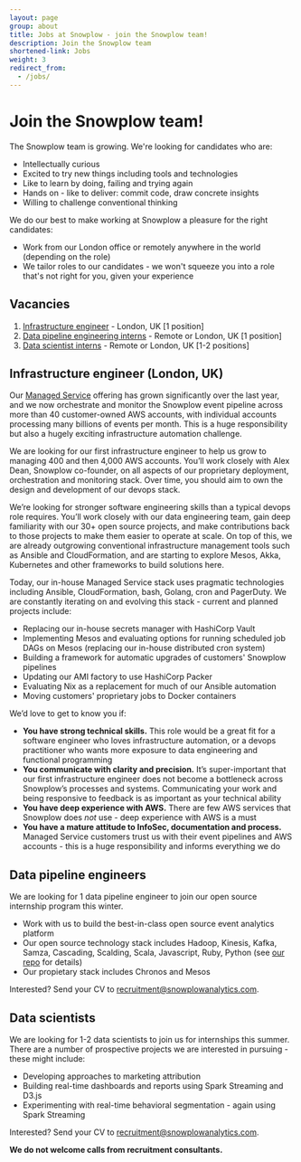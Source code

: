 ```yaml
---
layout: page
group: about
title: Jobs at Snowplow - join the Snowplow team!
description: Join the Snowplow team
shortened-link: Jobs
weight: 3
redirect_from:
  - /jobs/
---
```


# Join the Snowplow team!

The Snowplow team is growing. We're looking for candidates who are:

* Intellectually curious
* Excited to try new things including tools and technologies  
* Like to learn by doing, failing and trying again
* Hands on - like to deliver: commit code, draw concrete insights
* Willing to challenge conventional thinking

We do our best to make working at Snowplow a pleasure for the right candidates:

* Work from our London office or remotely anywhere in the world (depending on the role)
* We tailor roles to our candidates - we won't squeeze you into a role that's not right for you, given your experience

## Vacancies

1. [Infrastructure engineer](#infra-engineer) - London, UK [1 position]
2. [Data pipeline engineering interns](#data-pipeline-engineer) - Remote or London, UK [1 position]
3. [Data scientist interns](#business-analyst-data-scientist) - Remote or London, UK [1-2 positions]


<h2><a name="infra-engineer">Infrastructure engineer (London, UK)</a></h2>

Our [Managed Service](http://snowplowanalytics.com/get-started/) offering has grown significantly over the last year, and we now orchestrate and monitor the Snowplow event pipeline across more than 40 customer-owned AWS accounts, with individual accounts processing many billions of events per month. This is a huge responsibility but also a hugely exciting infrastructure automation challenge.

We are looking for our first infrastructure engineer to help us grow to managing 400 and then 4,000 AWS accounts. You’ll work closely with Alex Dean, Snowplow co-founder, on all aspects of our proprietary deployment, orchestration and monitoring stack. Over time, you should aim to own the design and development of our devops stack.

We’re looking for stronger software engineering skills than a typical devops role requires. You’ll work closely with our data engineering team, gain deep familiarity with our 30+ open source projects, and make contributions back to those projects to make them easier to operate at scale. On top of this, we are already outgrowing conventional infrastructure management tools such as Ansible and CloudFormation, and are starting to explore Mesos, Akka, Kubernetes and other frameworks to build solutions here.

Today, our in-house Managed Service stack uses pragmatic technologies including Ansible, CloudFormation, bash, Golang, cron and PagerDuty. We are constantly iterating on and evolving this stack - current and planned projects include:

* Replacing our in-house secrets manager with HashiCorp Vault
* Implementing Mesos and evaluating options for running scheduled job DAGs on Mesos (replacing our in-house distributed cron system)
* Building a framework for automatic upgrades of customers' Snowplow pipelines
* Updating our AMI factory to use HashiCorp Packer
* Evaluating Nix as a replacement for much of our Ansible automation
* Moving customers' proprietary jobs to Docker containers

We’d love to get to know you if:

* **You have strong technical skills.** This role would be a great fit for a software engineer who loves infrastructure automation, or a devops practitioner who wants more exposure to data engineering and functional programming
* **You communicate with clarity and precision.** It’s super-important that our first infrastructure engineer does not become a bottleneck across Snowplow’s processes and systems. Communicating your work and being responsive to feedback is as important as your technical ability
* **You have deep experience with AWS.** There are few AWS services that Snowplow does *not* use - deep experience with AWS is a must
* **You have a mature attitude to InfoSec, documentation and process.** Managed Service customers trust us with their event pipelines and AWS accounts - this is a huge responsibility and informs everything we do

<h2><a name="data-pipeline-engineer">Data pipeline engineers</a></h2>

We are looking for 1 data pipeline engineer to join our open source internship program this winter.

* Work with us to build the best-in-class open source event analytics platform
* Our open source technology stack includes Hadoop, Kinesis, Kafka, Samza, Cascading, Scalding, Scala, Javascript, Ruby, Python (see [our repo](https://github.com/snowplow) for details)
* Our propietary stack includes Chronos and Mesos

Interested? Send your CV to recruitment@snowplowanalytics.com.


<h2><a name="business-analyst-data-scientist">Data scientists</a></h2>

We are looking for 1-2 data scientists to join us for internships this summer. There are a number of prospective projects we are interested in pursuing - these might include:

* Developing approaches to marketing attribution
* Building real-time dashboards and reports using Spark Streaming and D3.js
* Experimenting with real-time behavioral segmentation - again using Spark Streaming

Interested? Send your CV to recruitment@snowplowanalytics.com.

<strong>We do not welcome calls from recruitment consultants.</strong>


[summer-2015-blog-post]: /blog/2015/04/09/announcing-our-summer-internship-program/
